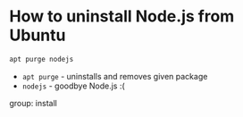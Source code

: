 # How to uninstall Node.js from Ubuntu

```bash
apt purge nodejs
```

- `apt purge` - uninstalls and removes given package
- `nodejs` - goodbye Node.js :(

group: install


